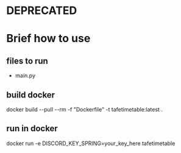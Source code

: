 # DEPRECATED

# Brief how to use

## files to run
- main.py

## build docker
 docker build --pull --rm -f "Dockerfile" -t tafetimetable:latest .

## run in docker
docker run -e DISCORD_KEY_SPRING=your_key_here tafetimetable
